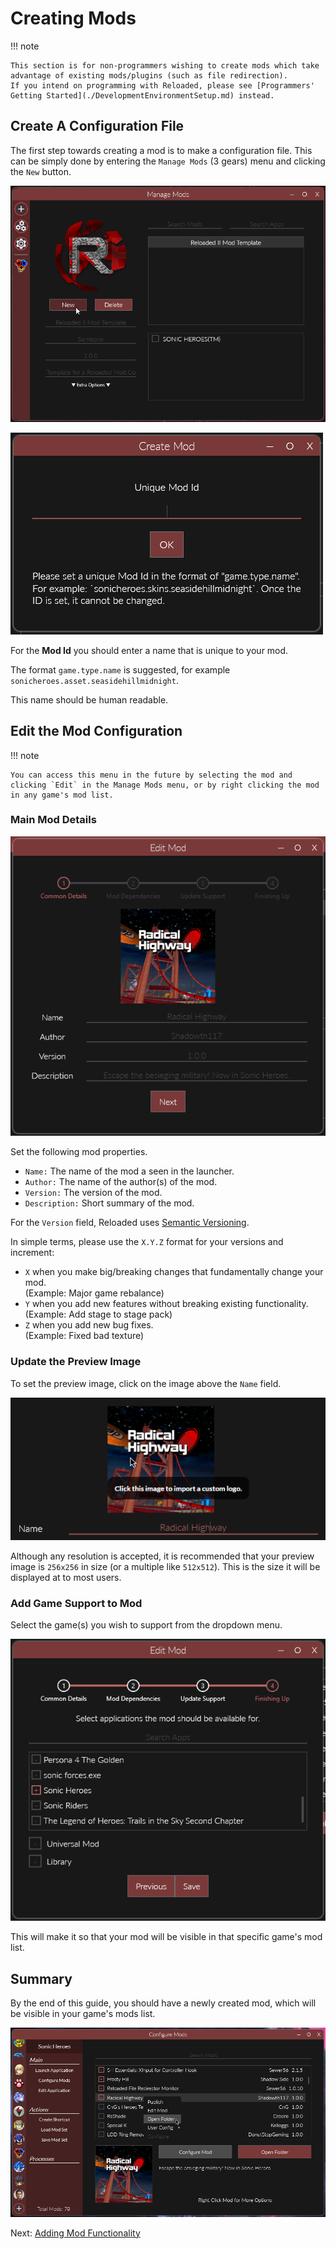 # Creating Mods

!!! note

    This section is for non-programmers wishing to create mods which take advantage of existing mods/plugins (such as file redirection).  
    If you intend on programming with Reloaded, please see [Programmers' Getting Started](./DevelopmentEnvironmentSetup.md) instead.  

## Create A Configuration File

The first step towards creating a mod is to make a configuration file.
This can be simply done by entering the `Manage Mods` (3 gears) menu and clicking the `New` button.

![CreateAConfigFile](./Images/CreateConfigFile.png)

![CreateAConfigFile](./Images/CreateConfigFileDialog.png)

For the **Mod Id** you should enter a name that is unique to your mod.  

The format `game.type.name` is suggested, for example `sonicheroes.asset.seasidehillmidnight`.  

This name should be human readable.  

## Edit the Mod Configuration

!!! note

    You can access this menu in the future by selecting the mod and clicking `Edit` in the Manage Mods menu, or by right clicking the mod in any game's mod list.


### Main Mod Details

![EditMod1](./Images/EditMod1.png)

Set the following mod properties.  
- `Name:` The name of the mod a seen in the launcher.  
- `Author:` The name of the author(s) of the mod.  
- `Version:` The version of the mod.  
- `Description:` Short summary of the mod.  

For the `Version` field, Reloaded uses [Semantic Versioning](https://semver.org).  

In simple terms, please use the `X.Y.Z` format for your versions and increment:  
- `X` when you make big/breaking changes that fundamentally change your mod.  
(Example: Major game rebalance)  
- `Y` when you add new features without breaking existing functionality.  
(Example: Add stage to stage pack)  
- `Z` when you add new bug fixes.  
(Example: Fixed bad texture)  

### Update the Preview Image

To set the preview image, click on the image above the `Name` field.  

![Custom Logo](./Images/CustomLogo.png)

Although any resolution is accepted, it is recommended that your preview image is  `256x256` in size (or a multiple like `512x512`). This is the size it will be displayed at to most users.  

### Add Game Support to Mod

Select the game(s) you wish to support from the dropdown menu.  

![EditMod2](./Images/EditMod2.png)

This will make it so that your mod will be visible in that specific game's mod list.

## Summary

By the end of this guide, you should have a newly created mod, which will be visible in your game's mods list.  

![Newly Created Mod](./Images/NewlyCreatedMod.png)

Next: [Adding Mod Functionality](./AddingModFunctionality.md)  
